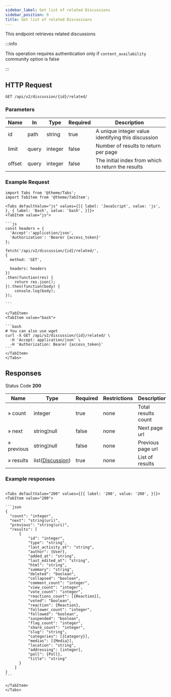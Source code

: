 ```yaml
---
sidebar_label: Get list of related Discussions
sidebar_position: 9
title: Get list of related Discussions
---
```


This endpoint retrieves related discussions

:::info

This operation requires authentication only if `content_availability` community option is false

:::

## HTTP Request

`GET /api/v2/discussion/{id}/related/`

### Parameters

|Name|In|Type|Required|Description|
|---|---|---|---|---|
|id|path|string|true|A unique integer value identifying this discussion|
|limit|query|integer|false|Number of results to return per page|
|offset|query|integer|false|The initial index from which to return the results|

### Example Request

````mdx-code-block
import Tabs from '@theme/Tabs';
import TabItem from '@theme/TabItem';

<Tabs defaultValue="js" values={[{ label: 'JavaScript', value: 'js', }, { label: 'Bash', value: 'bash', }]}>
<TabItem value="js">

```js
const headers = {
  'Accept':'application/json',
  'Authorization': 'Bearer {access_token}'
};

fetch('/api/v2/discussion/{id}/related/',
{
  method: 'GET',

  headers: headers
})
.then(function(res) {
    return res.json();
}).then(function(body) {
    console.log(body);
});

```

</TabItem>
<TabItem value="bash">

```bash
# You can also use wget
curl -X GET /api/v2/discussion/{id}/related/ \
  -H 'Accept: application/json' \
  -H 'Authorization: Bearer {access_token}'
```
</TabItem>
</Tabs>
````

## Responses

Status Code **200**

|Name|Type|Required|Restrictions|Description|
|---|---|---|---|---|
|» count|integer|true|none|Total results count|
|» next|string¦null|false|none|Next page url|
|» previous|string¦null|false|none|Previous page url|
|» results|list([Discussion](/docs/apireference/v2/schemas/discussion))|true|none|List of results|

### Example responses


````mdx-code-block

<Tabs defaultValue="200" values={[{ label: '200', value: '200', }]}>
<TabItem value="200">

```json
{
  "count": "integer",
  "next": "string(uri)",
  "previous": "string(uri)",
  "results": [
      {
          "id": "integer",
          "type": "string",
          "last_activity_at": "string",
          "author": {User},
          "added_at": "string",
          "last_edited_at": "string",
          "html": "string",
          "summary": "string",
          "deleted": "boolean",
          "collapsed": "boolean",
          "comment_count": "integer",
          "view_count": "integer",
          "vote_count": "integer",
          "reactions_count": [{Reaction}],
          "voted": "boolean",
          "reaction": {Reaction},
          "follower_count": "integer",
          "followed": "boolean",
          "suspended": "boolean",
          "flag_count": "integer",
          "share_count": "integer",
          "slug": "string",
          "categories": [{Category}],
          "medias": [{Media}],
          "location": "string",
          "addressing": [integer],
          "poll": {Poll},
          "title": "string"
      }
    ]
}
```

</TabItem>
</Tabs>
````




